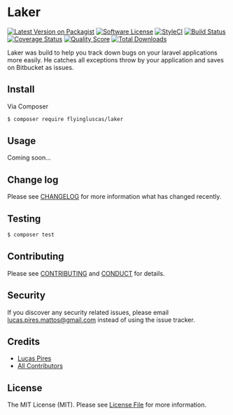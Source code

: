 # Laker

[![Latest Version on Packagist][ico-version]][link-packagist]
[![Software License][ico-license]](LICENSE.md)
[![StyleCI][ico-styleci]][link-styleci]
[![Build Status][ico-travis]][link-travis]
[![Coverage Status][ico-scrutinizer]][link-scrutinizer]
[![Quality Score][ico-code-quality]][link-code-quality]
[![Total Downloads][ico-downloads]][link-downloads]

Laker was build to help you track down bugs on your laravel applications more easily.
He catches all exceptions throw by your application and saves on Bitbucket as issues.

## Install

Via Composer

``` bash
$ composer require flyingluscas/laker
```

## Usage

Coming soon...

## Change log

Please see [CHANGELOG](CHANGELOG.md) for more information what has changed recently.

## Testing

``` bash
$ composer test
```

## Contributing

Please see [CONTRIBUTING](CONTRIBUTING.md) and [CONDUCT](CONDUCT.md) for details.

## Security

If you discover any security related issues, please email lucas.pires.mattos@gmail.com instead of using the issue tracker.

## Credits

- [Lucas Pires][link-author]
- [All Contributors][link-contributors]

## License

The MIT License (MIT). Please see [License File](LICENSE.md) for more information.

[ico-version]: https://img.shields.io/packagist/v/flyingluscas/laker.svg?style=flat-square
[ico-license]: https://img.shields.io/badge/license-MIT-brightgreen.svg?style=flat-square
[ico-styleci]: https://styleci.io/repos/67747721/shield
[ico-travis]: https://img.shields.io/travis/flyingluscas/laker/master.svg?style=flat-square
[ico-scrutinizer]: https://img.shields.io/scrutinizer/coverage/g/flyingluscas/laker.svg?style=flat-square
[ico-code-quality]: https://img.shields.io/scrutinizer/g/flyingluscas/laker.svg?style=flat-square
[ico-downloads]: https://img.shields.io/packagist/dt/flyingluscas/laker.svg?style=flat-square

[link-packagist]: https://packagist.org/packages/flyingluscas/laker
[link-styleci]: https://styleci.io/repos/67747721
[link-travis]: https://travis-ci.org/flyingluscas/laker
[link-scrutinizer]: https://scrutinizer-ci.com/g/flyingluscas/laker/code-structure
[link-code-quality]: https://scrutinizer-ci.com/g/flyingluscas/laker
[link-downloads]: https://packagist.org/packages/flyingluscas/laker
[link-author]: https://github.com/flyingluscas
[link-contributors]: ../../contributors
